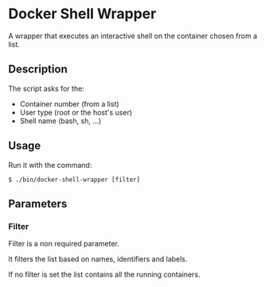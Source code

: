 # Docker Shell Wrapper

  A wrapper that executes an interactive shell on the container chosen from a list.

## Description

  The script asks for the:

  - Container number (from a list)
  - User type (root or the host's user)
  - Shell name (bash, sh, ...)

## Usage

  Run it with the command:

    $ ./bin/docker-shell-wrapper [filter]

## Parameters

### Filter

  Filter is a non required parameter.

  It filters the list based on names, identifiers and labels.

  If no filter is set the list contains all the running containers.
